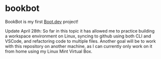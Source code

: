 # bookbot

BookBot is my first [Boot.dev](https://www.boot.dev) project!

Update April 28th:
So far in this topic it has allowed me to practice building a workspace environment on Linux, syncing to github using both CLI and VSCode, and refactoring code to multiple files. 
Another goal will be to work with this repository on another machine, as I can currently only work on it from home using my Linux Mint Virtual Box. 
